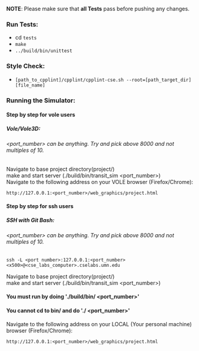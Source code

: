 **NOTE**: Please make sure that **all Tests** pass before pushing any changes. 

### Run Tests:

- cd `tests`
- `make`
- `../build/bin/unittest`

### Style Check:

- `[path_to_cpplint]/cpplint/cpplint-cse.sh --root=[path_target_dir] [file_name]`


### Running the Simulator:

#### Step by step for vole users

##### Vole/Vole3D:  
###### <port_number> can be anything. Try and pick above 8000 and not multiples of 10.  
Navigate to base project directory(project/)  
make and start server (./build/bin/transit_sim <port_number>)  
Navigate to the following address on your VOLE browser (Firefox/Chrome):
```
http://127.0.0.1:<port_number>/web_graphics/project.html
```
  
#### Step by step for ssh users
##### SSH with Git Bash:  
###### <port_number> can be anything. Try and pick above 8000 and not multiples of 10.  
```
ssh -L <port number>:127.0.0.1:<port_number> <x500>@<cse_labs_computer>.cselabs.umn.edu
```
Navigate to base project directory(project/)  
make and start server (./build/bin/transit_sim <port_number>)  
#### You must run by doing './build/bin/<target> <port_number>'  
#### You cannot cd to bin/ and do './<target> <port_number>'  
Navigate to the following address on your LOCAL (Your personal machine) browser (Firefox/Chrome):
```
http://127.0.0.1:<port_number>/web_graphics/project.html
```
